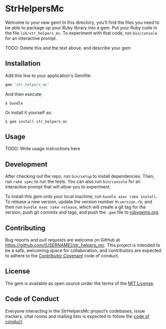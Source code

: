 # StrHelpersMc

Welcome to your new gem! In this directory, you'll find the files you need to be able to package up your Ruby library into a gem. Put your Ruby code in the file `lib/str_helpers_mc`. To experiment with that code, run `bin/console` for an interactive prompt.

TODO: Delete this and the text above, and describe your gem

## Installation

Add this line to your application's Gemfile:

```ruby
gem 'str_helpers_mc'
```

And then execute:

    $ bundle

Or install it yourself as:

    $ gem install str_helpers_mc

## Usage

TODO: Write usage instructions here

## Development

After checking out the repo, run `bin/setup` to install dependencies. Then, run `rake spec` to run the tests. You can also run `bin/console` for an interactive prompt that will allow you to experiment.

To install this gem onto your local machine, run `bundle exec rake install`. To release a new version, update the version number in `version.rb`, and then run `bundle exec rake release`, which will create a git tag for the version, push git commits and tags, and push the `.gem` file to [rubygems.org](https://rubygems.org).

## Contributing

Bug reports and pull requests are welcome on GitHub at https://github.com/[USERNAME]/str_helpers_mc. This project is intended to be a safe, welcoming space for collaboration, and contributors are expected to adhere to the [Contributor Covenant](http://contributor-covenant.org) code of conduct.

## License

The gem is available as open source under the terms of the [MIT License](https://opensource.org/licenses/MIT).

## Code of Conduct

Everyone interacting in the StrHelpersMc project’s codebases, issue trackers, chat rooms and mailing lists is expected to follow the [code of conduct](https://github.com/[USERNAME]/str_helpers_mc/blob/master/CODE_OF_CONDUCT.md).
